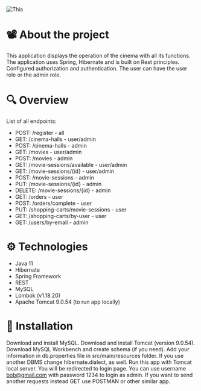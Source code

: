 ![This](https://clipart-best.com/img/popcorn/popcorn-clip-art-51.png)

# :film_projector: About the project 
This application displays the operation of the cinema with all its functions. The application uses Spring, Hibernate and is built on Rest principles. Configured authorization and authentication. The user can have the user role or the admin role.

# :mag: Overview 

List of all endpoints: 

- POST: /register - all
- GET: /cinema-halls - user/admin
- POST: /cinema-halls - admin
- GET: /movies - user/admin
- POST: /movies - admin
- GET: /movie-sessions/available - user/admin
- GET: /movie-sessions/{id} - user/admin
- POST: /movie-sessions - admin
- PUT: /movie-sessions/{id} - admin
- DELETE: /movie-sessions/{id} - admin
- GET: /orders - user
- POST: /orders/complete - user
- PUT: /shopping-carts/movie-sessions - user
- GET: /shopping-carts/by-user - user
- GET: /users/by-email - admin

# :gear: Technologies 
- Java 11
- Hibernate
- Spring Framework
- REST
- MySQL
- Lombok (v1.18.20)
- Apache Tomcat 9.0.54 (to run app locally)

# :link: Installation
Download and install MySQL.
Download and install Tomcat (version 9.0.54).
Download MySQL Workbench and create schema (if you need).
Add your information in db.properties file in src/main/resources folder.  If you use another DBMS change hibernate.dialect, as well.
Run this app with Tomcat local server.
You will be redirected to login page. You can use username bob@gmail.com with password 1234 to login as admin.
If you want to send another requests instead GET use POSTMAN or other similar app.
